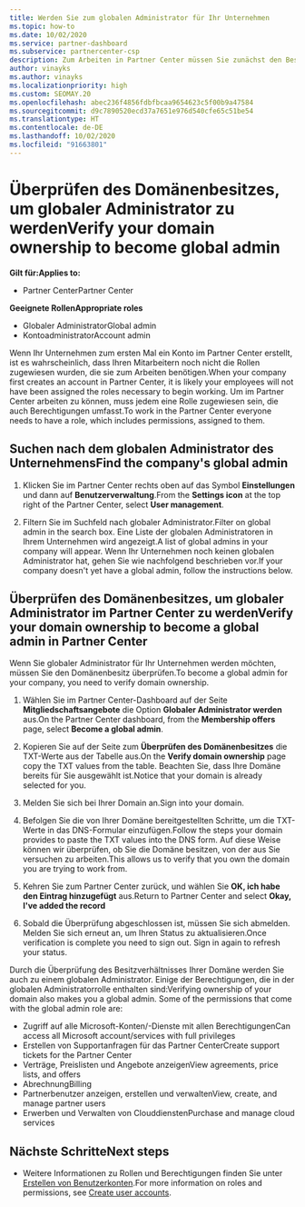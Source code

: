 ```yaml
---
title: Werden Sie zum globalen Administrator für Ihr Unternehmen
ms.topic: how-to
ms.date: 10/02/2020
ms.service: partner-dashboard
ms.subservice: partnercenter-csp
description: Zum Arbeiten in Partner Center müssen Sie zunächst den Besitz Ihrer Domäne überprüfen. Hier erfahren Sie, wie Sie dazu vorgehen müssen und wie Sie ein globaler Administrator werden, der Benutzer hinzufügen kann.
author: vinayks
ms.author: vinayks
ms.localizationpriority: high
ms.custom: SEOMAY.20
ms.openlocfilehash: abec236f4856fdbfbcaa9654623c5f00b9a47584
ms.sourcegitcommit: d9c7890520ecd37a7651e976d540cfe65c51be54
ms.translationtype: HT
ms.contentlocale: de-DE
ms.lasthandoff: 10/02/2020
ms.locfileid: "91663801"
---
```

# <a name="verify-your-domain-ownership-to-become-global-admin"></a><span data-ttu-id="26dd6-104">Überprüfen des Domänenbesitzes, um globaler Administrator zu werden</span><span class="sxs-lookup"><span data-stu-id="26dd6-104">Verify your domain ownership to become global admin</span></span> 

<span data-ttu-id="26dd6-105">**Gilt für:**</span><span class="sxs-lookup"><span data-stu-id="26dd6-105">**Applies to:**</span></span>

- <span data-ttu-id="26dd6-106">Partner Center</span><span class="sxs-lookup"><span data-stu-id="26dd6-106">Partner Center</span></span>

<span data-ttu-id="26dd6-107">**Geeignete Rollen**</span><span class="sxs-lookup"><span data-stu-id="26dd6-107">**Appropriate roles**</span></span>

- <span data-ttu-id="26dd6-108">Globaler Administrator</span><span class="sxs-lookup"><span data-stu-id="26dd6-108">Global admin</span></span>
- <span data-ttu-id="26dd6-109">Kontoadministrator</span><span class="sxs-lookup"><span data-stu-id="26dd6-109">Account admin</span></span>

<span data-ttu-id="26dd6-110">Wenn Ihr Unternehmen zum ersten Mal ein Konto im Partner Center erstellt, ist es wahrscheinlich, dass Ihren Mitarbeitern noch nicht die Rollen zugewiesen wurden, die sie zum Arbeiten benötigen.</span><span class="sxs-lookup"><span data-stu-id="26dd6-110">When your company first creates an account in Partner Center, it is likely your employees will not have been assigned the roles necessary to begin working.</span></span>  <span data-ttu-id="26dd6-111">Um im Partner Center arbeiten zu können, muss jedem eine Rolle zugewiesen sein, die auch Berechtigungen umfasst.</span><span class="sxs-lookup"><span data-stu-id="26dd6-111">To work in the Partner Center everyone needs to have a role, which includes permissions, assigned to them.</span></span>  

## <a name="find-the-companys-global-admin"></a><span data-ttu-id="26dd6-112">Suchen nach dem globalen Administrator des Unternehmens</span><span class="sxs-lookup"><span data-stu-id="26dd6-112">Find the company's global admin</span></span>

1. <span data-ttu-id="26dd6-113">Klicken Sie im Partner Center rechts oben auf das Symbol **Einstellungen** und dann auf **Benutzerverwaltung**.</span><span class="sxs-lookup"><span data-stu-id="26dd6-113">From the **Settings icon** at the top right of the Partner Center, select **User management**.</span></span>

1. <span data-ttu-id="26dd6-114">Filtern Sie im Suchfeld nach globaler Administrator.</span><span class="sxs-lookup"><span data-stu-id="26dd6-114">Filter on global admin in the search box.</span></span> <span data-ttu-id="26dd6-115">Eine Liste der globalen Administratoren in Ihrem Unternehmen wird angezeigt.</span><span class="sxs-lookup"><span data-stu-id="26dd6-115">A list of global admins in your company will appear.</span></span> <span data-ttu-id="26dd6-116">Wenn Ihr Unternehmen noch keinen globalen Administrator hat, gehen Sie wie nachfolgend beschrieben vor.</span><span class="sxs-lookup"><span data-stu-id="26dd6-116">If your company doesn't yet have a global admin, follow the instructions below.</span></span>


## <a name="verify-your-domain-ownership-to-become-a-global-admin-in-partner-center"></a><span data-ttu-id="26dd6-117">Überprüfen des Domänenbesitzes, um globaler Administrator im Partner Center zu werden</span><span class="sxs-lookup"><span data-stu-id="26dd6-117">Verify your domain ownership to become a global admin in Partner Center</span></span>

<span data-ttu-id="26dd6-118">Wenn Sie globaler Administrator für Ihr Unternehmen werden möchten, müssen Sie den Domänenbesitz überprüfen.</span><span class="sxs-lookup"><span data-stu-id="26dd6-118">To become a global admin for your company, you need to verify domain ownership.</span></span>

1. <span data-ttu-id="26dd6-119">Wählen Sie im Partner Center-Dashboard auf der Seite **Mitgliedschaftsangebote** die Option **Globaler Administrator werden** aus.</span><span class="sxs-lookup"><span data-stu-id="26dd6-119">On the Partner Center dashboard, from the **Membership offers** page, select **Become a global admin**.</span></span> 

2. <span data-ttu-id="26dd6-120">Kopieren Sie auf der Seite zum **Überprüfen des Domänenbesitzes** die TXT-Werte aus der Tabelle aus.</span><span class="sxs-lookup"><span data-stu-id="26dd6-120">On the **Verify domain ownership** page copy the TXT values from the table.</span></span> <span data-ttu-id="26dd6-121">Beachten Sie, dass Ihre Domäne bereits für Sie ausgewählt ist.</span><span class="sxs-lookup"><span data-stu-id="26dd6-121">Notice that your domain is already selected for you.</span></span>

3. <span data-ttu-id="26dd6-122">Melden Sie sich bei Ihrer Domain an.</span><span class="sxs-lookup"><span data-stu-id="26dd6-122">Sign into your domain.</span></span> 

4. <span data-ttu-id="26dd6-123">Befolgen Sie die von Ihrer Domäne bereitgestellten Schritte, um die TXT-Werte in das DNS-Formular einzufügen.</span><span class="sxs-lookup"><span data-stu-id="26dd6-123">Follow the steps your domain provides to paste the TXT values into the DNS form.</span></span>  <span data-ttu-id="26dd6-124">Auf diese Weise können wir überprüfen, ob Sie die Domäne besitzen, von der aus Sie versuchen zu arbeiten.</span><span class="sxs-lookup"><span data-stu-id="26dd6-124">This allows us to verify that you own the domain you are trying to work from.</span></span>

5. <span data-ttu-id="26dd6-125">Kehren Sie zum Partner Center zurück, und wählen Sie **OK, ich habe den Eintrag hinzugefügt** aus.</span><span class="sxs-lookup"><span data-stu-id="26dd6-125">Return to Partner Center and select **Okay, I've added the record**</span></span>

6. <span data-ttu-id="26dd6-126">Sobald die Überprüfung abgeschlossen ist, müssen Sie sich abmelden. Melden Sie sich erneut an, um Ihren Status zu aktualisieren.</span><span class="sxs-lookup"><span data-stu-id="26dd6-126">Once verification is complete you need to sign out. Sign in again to refresh your status.</span></span> 

<span data-ttu-id="26dd6-127">Durch die Überprüfung des Besitzverhältnisses Ihrer Domäne werden Sie auch zu einem globalen Administrator. Einige der Berechtigungen, die in der globalen Administratorrolle enthalten sind:</span><span class="sxs-lookup"><span data-stu-id="26dd6-127">Verifying ownership of your domain also makes you a global admin. Some of the permissions that come with the global admin role are:</span></span>

- <span data-ttu-id="26dd6-128">Zugriff auf alle Microsoft-Konten/-Dienste mit allen Berechtigungen</span><span class="sxs-lookup"><span data-stu-id="26dd6-128">Can access all Microsoft account/services with full privileges</span></span> 
- <span data-ttu-id="26dd6-129">Erstellen von Supportanfragen für das Partner Center</span><span class="sxs-lookup"><span data-stu-id="26dd6-129">Create support tickets for the Partner Center</span></span>
- <span data-ttu-id="26dd6-130">Verträge, Preislisten und Angebote anzeigen</span><span class="sxs-lookup"><span data-stu-id="26dd6-130">View agreements, price lists, and offers</span></span>
- <span data-ttu-id="26dd6-131">Abrechnung</span><span class="sxs-lookup"><span data-stu-id="26dd6-131">Billing</span></span>
- <span data-ttu-id="26dd6-132">Partnerbenutzer anzeigen, erstellen und verwalten</span><span class="sxs-lookup"><span data-stu-id="26dd6-132">View, create, and manage partner users</span></span>
- <span data-ttu-id="26dd6-133">Erwerben und Verwalten von Clouddiensten</span><span class="sxs-lookup"><span data-stu-id="26dd6-133">Purchase and manage cloud services</span></span>

## <a name="next-steps"></a><span data-ttu-id="26dd6-134">Nächste Schritte</span><span class="sxs-lookup"><span data-stu-id="26dd6-134">Next steps</span></span>

- <span data-ttu-id="26dd6-135">Weitere Informationen zu Rollen und Berechtigungen finden Sie unter [Erstellen von Benutzerkonten](create-user-accounts-and-set-permissions.md).</span><span class="sxs-lookup"><span data-stu-id="26dd6-135">For more information on roles and permissions, see [Create user accounts](create-user-accounts-and-set-permissions.md).</span></span> 